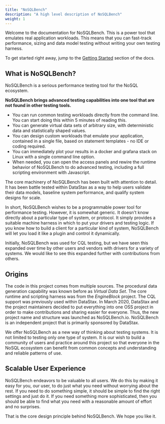 ```yaml
---
title: "NoSQLBench"
description: "A high level description of NoSQLBench"
weight: 1
---
```


Welcome to the documentation for NoSQLBench. This is a power tool that emulates real application
workloads. This means that you can fast-track performance, sizing and data model testing without
writing your own testing harness.

To get started right away, jump to the
[Getting Started](@/getting-started/00-get-nosqlbench.md) section of the docs.

## What is NoSQLBench?

NoSQLBench is a serious performance testing tool for the NoSQL ecosystem.

**NoSQLBench brings advanced testing capabilities into one tool that are not found in other testing
tools.**

- You can run common testing workloads directly from the command line. You can start doing this
  within 5 minutes of reading this.
- You can generate virtual data sets of arbitrary size, with deterministic data and statistically
  shaped values.
- You can design custom workloads that emulate your application, contained in a single file, based
  on statement templates - no IDE or coding required.
- You can immediately plot your results in a docker and grafana stack on Linux with a single command
  line option.
- When needed, you can open the access panels and rewire the runtime behavior of NoSQLBench to do
  advanced testing, including a full scripting environment with Javascript.

The core machinery of NoSQLBench has been built with attention to detail. It has been battle tested
within DataStax as a way to help users validate their data models, baseline system performance, and
qualify system designs for scale.

In short, NoSQLBench wishes to be a programmable power tool for performance testing. However, it is
somewhat generic. It doesn't know directly about a particular type of system, or protocol. It simply
provides a suitable machine harness in which to put your drivers and testing logic. If you know how
to build a client for a particular kind of system, NoSQLBench will let you load it like a plugin and control
it dynamically.

Initially, NoSQLBench was used for CQL testing, but we have seen this expanded over time by 
other users and vendors with drivers for a variety of systems. We would like to see this 
expanded further with contributions from others.

## Origins

The code in this project comes from multiple sources. The procedural data generation capability was
known before as _Virtual Data Set_. The core runtime and scripting harness was from the
_EngineBlock_ project. The CQL support was previously used within DataStax. In March 2020, DataStax
and the project maintainers decided to put everything into one OSS project in order to make
contributions and sharing easier for everyone. Thus, the new project name and structure was launched
as NoSQLBench.io. NoSQLBench is an independent project that is primarily sponsored by DataStax.

We offer NoSQLBench as a new way of thinking about testing systems. It is not limited to testing
only one type of system. It is our wish to build a community of users and practice around this
project so that everyone in the NoSQL ecosystem can benefit from common concepts and understanding
and reliable patterns of use.

## Scalable User Experience

NoSQLBench endeavors to be valuable to all users. We do this by making it easy for you, our user, to
do just what you need without worrying about the rest. If you need to do something simple, it should
be simple to find the right settings and just do it. If you need something more sophisticated, then
you should be able to find what you need with a reasonable amount of effort and no surprises.

That is the core design principle behind NoSQLBench. We hope you like it.

